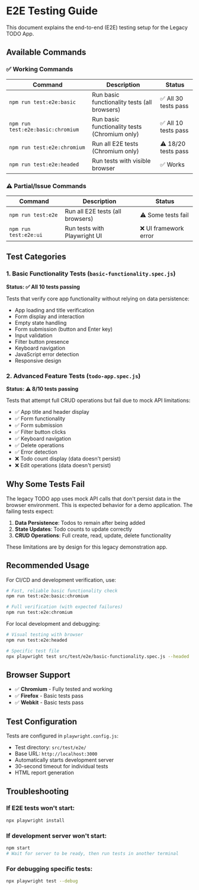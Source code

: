 # E2E Testing Guide

This document explains the end-to-end (E2E) testing setup for the Legacy TODO App.

## Available Commands

### ✅ Working Commands

| Command | Description | Status |
|---------|-------------|--------|
| `npm run test:e2e:basic` | Run basic functionality tests (all browsers) | ✅ All 30 tests pass |
| `npm run test:e2e:basic:chromium` | Run basic functionality tests (Chromium only) | ✅ All 10 tests pass |
| `npm run test:e2e:chromium` | Run all E2E tests (Chromium only) | ⚠️ 18/20 tests pass |
| `npm run test:e2e:headed` | Run tests with visible browser | ✅ Works |

### ⚠️ Partial/Issue Commands

| Command | Description | Status |
|---------|-------------|--------|
| `npm run test:e2e` | Run all E2E tests (all browsers) | ⚠️ Some tests fail |
| `npm run test:e2e:ui` | Run tests with Playwright UI | ❌ UI framework error |

## Test Categories

### 1. Basic Functionality Tests (`basic-functionality.spec.js`)
**Status: ✅ All 10 tests passing**

Tests that verify core app functionality without relying on data persistence:
- App loading and title verification
- Form display and interaction
- Empty state handling
- Form submission (button and Enter key)
- Input validation
- Filter button presence
- Keyboard navigation
- JavaScript error detection
- Responsive design

### 2. Advanced Feature Tests (`todo-app.spec.js`)
**Status: ⚠️ 8/10 tests passing**

Tests that attempt full CRUD operations but fail due to mock API limitations:
- ✅ App title and header display
- ✅ Form functionality
- ✅ Form submission
- ✅ Filter button clicks
- ✅ Keyboard navigation
- ✅ Delete operations
- ✅ Error detection
- ❌ Todo count display (data doesn't persist)
- ❌ Edit operations (data doesn't persist)

## Why Some Tests Fail

The legacy TODO app uses mock API calls that don't persist data in the browser environment. This is expected behavior for a demo application. The failing tests expect:

1. **Data Persistence**: Todos to remain after being added
2. **State Updates**: Todo counts to update correctly
3. **CRUD Operations**: Full create, read, update, delete functionality

These limitations are by design for this legacy demonstration app.

## Recommended Usage

For CI/CD and development verification, use:

```bash
# Fast, reliable basic functionality check
npm run test:e2e:basic:chromium

# Full verification (with expected failures)
npm run test:e2e:chromium
```

For local development and debugging:

```bash
# Visual testing with browser
npm run test:e2e:headed

# Specific test file
npx playwright test src/test/e2e/basic-functionality.spec.js --headed
```

## Browser Support

- ✅ **Chromium** - Fully tested and working
- ✅ **Firefox** - Basic tests pass
- ✅ **Webkit** - Basic tests pass

## Test Configuration

Tests are configured in `playwright.config.js`:
- Test directory: `src/test/e2e/`
- Base URL: `http://localhost:3000`
- Automatically starts development server
- 30-second timeout for individual tests
- HTML report generation

## Troubleshooting

### If E2E tests won't start:
```bash
npx playwright install
```

### If development server won't start:
```bash
npm start
# Wait for server to be ready, then run tests in another terminal
```

### For debugging specific tests:
```bash
npx playwright test --debug
```
